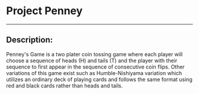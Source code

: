 # Project Penney
---

## Description:

Penney's Game is a two plater coin tossing game where each player will choose a sequence of heads (H) and tails (T) and the player with their sequence to first appear in the sequence of consecutive coin flips. Other variations of this game exist such as Humble-Nishiyama variation which utilizes an ordinary deck of playing cards and follows the same format using red and black cards rather than heads and tails. 